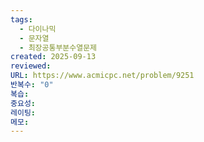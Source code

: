 ```yaml
---
tags:
  - 다이나믹
  - 문자열
  - 최장공통부분수열문제
created: 2025-09-13
reviewed:
URL: https://www.acmicpc.net/problem/9251
반복수: "0"
복습:
중요성:
레이팅:
메모:
---
```

